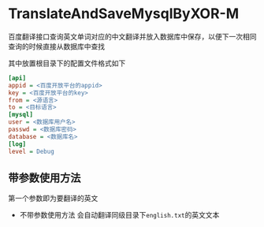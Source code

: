 # TranslateAndSaveMysqlByXOR-M

百度翻译接口查询英文单词对应的中文翻译并放入数据库中保存，以便下一次相同查询的时候直接从数据库中查找

其中放置根目录下的配置文件格式如下

```ini
[api]
appid = <百度开放平台的appid>
key = <百度开放平台的key>
from = <源语言>
to = <目标语言>
[mysql]
user = <数据库用户名>
passwd = <数据库密码>
database = <数据库名>
[log]
level = Debug
```

## 带参数使用方法
第一个参数即为要翻译的英文
+ 不带参数使用方法
会自动翻译同级目录下`english.txt`的英文文本
